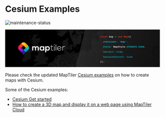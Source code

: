 # Cesium Examples
![maintenance-status](https://img.shields.io/badge/maintenance-deprecated-red.svg)

![MapTiler - Maps for developers](https://raw.githubusercontent.com/maptiler/.github/main/profile/assets/maptiler.jpg)

Please check the updated MapTiler [Cesium examples](https://docs.maptiler.com/cesium/) on how to create maps with Cesium.

Some of the Cesium examples:

* [Cesium Get started](https://docs.maptiler.com/cesium/)
* [How to create a 3D map and display it on a web page using MapTiler Cloud](https://docs.maptiler.com/cesium/how-to-use-cesium/)

